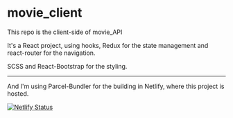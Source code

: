 # movie_client

This repo is the client-side of movie_API

It's a React project, using hooks, Redux for the state management and react-router for the navigation.

SCSS and React-Bootstrap for the styling.

---

And I'm using Parcel-Bundler for the building in Netlify, where this project is hosted.

[![Netlify Status](https://api.netlify.com/api/v1/badges/d7a7b4c4-c61c-4146-830a-56374781a832/deploy-status)](https://app.netlify.com/sites/movie-client2/deploys)
